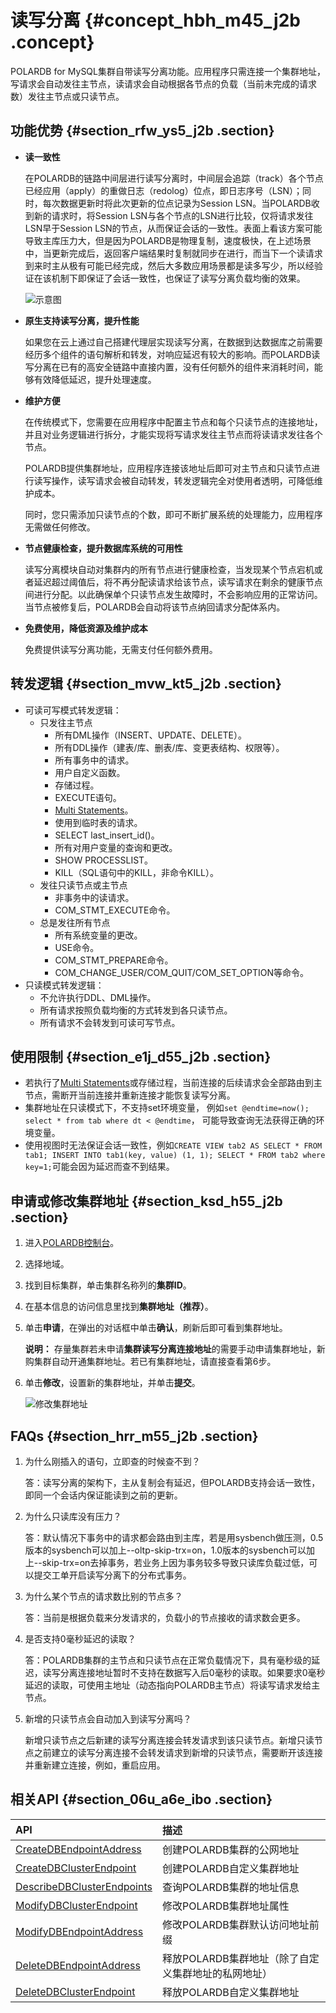 # 读写分离 {#concept_hbh_m45_j2b .concept}

POLARDB for MySQL集群自带读写分离功能。应用程序只需连接一个集群地址，写请求会自动发往主节点，读请求会自动根据各节点的负载（当前未完成的请求数）发往主节点或只读节点。

## 功能优势 {#section_rfw_ys5_j2b .section}

-   **读一致性** 

    在POLARDB的链路中间层进行读写分离时，中间层会追踪（track）各个节点已经应用（apply）的重做日志（redolog）位点，即日志序号（LSN）；同时，每次数据更新时将此次更新的位点记录为Session LSN。当POLARDB收到新的请求时，将Session LSN与各个节点的LSN进行比较，仅将请求发往LSN早于Session LSN的节点，从而保证会话的一致性。表面上看该方案可能导致主库压力大，但是因为POLARDB是物理复制，速度极快，在上述场景中，当更新完成后，返回客户端结果时复制就同步在进行，而当下一个读请求到来时主从极有可能已经完成，然后大多数应用场景都是读多写少，所以经验证在该机制下即保证了会话一致性，也保证了读写分离负载均衡的效果。

    ![示意图](http://static-aliyun-doc.oss-cn-hangzhou.aliyuncs.com/assets/img/76678/156897353334632_zh-CN.png)

-   **原生支持读写分离，提升性能** 

    如果您在云上通过自己搭建代理层实现读写分离，在数据到达数据库之前需要经历多个组件的语句解析和转发，对响应延迟有较大的影响。而POLARDB读写分离在已有的高安全链路中直接内置，没有任何额外的组件来消耗时间，能够有效降低延迟，提升处理速度。

-   **维护方便** 

    在传统模式下，您需要在应用程序中配置主节点和每个只读节点的连接地址，并且对业务逻辑进行拆分，才能实现将写请求发往主节点而将读请求发往各个节点。

    POLARDB提供集群地址，应用程序连接该地址后即可对主节点和只读节点进行读写操作，读写请求会被自动转发，转发逻辑完全对使用者透明，可降低维护成本。

    同时，您只需添加只读节点的个数，即可不断扩展系统的处理能力，应用程序无需做任何修改。

-   **节点健康检查，提升数据库系统的可用性** 

    读写分离模块自动对集群内的所有节点进行健康检查，当发现某个节点宕机或者延迟超过阈值后，将不再分配读请求给该节点，读写请求在剩余的健康节点间进行分配。以此确保单个只读节点发生故障时，不会影响应用的正常访问。当节点被修复后，POLARDB会自动将该节点纳回请求分配体系内。

-   **免费使用，降低资源及维护成本** 

    免费提供读写分离功能，无需支付任何额外费用。


## 转发逻辑 {#section_mvw_kt5_j2b .section}

-   可读可写模式转发逻辑：
    -   只发往主节点
        -   所有DML操作（INSERT、UPDATE、DELETE）。
        -   所有DDL操作（建表/库、删表/库、变更表结构、权限等）。
        -   所有事务中的请求。
        -   用户自定义函数。
        -   存储过程。
        -   EXECUTE语句。
        -   [Multi Statements](https://dev.mysql.com/doc/internals/en/multi-statement.html)。
        -   使用到临时表的请求。
        -   SELECT last\_insert\_id\(\)。
        -   所有对用户变量的查询和更改。
        -   SHOW PROCESSLIST。
        -   KILL（SQL语句中的KILL，非命令KILL）。
    -   发往只读节点或主节点
        -   非事务中的读请求。
        -   COM\_STMT\_EXECUTE命令。
    -   总是发往所有节点
        -   所有系统变量的更改。
        -   USE命令。
        -   COM\_STMT\_PREPARE命令。
        -   COM\_CHANGE\_USER/COM\_QUIT/COM\_SET\_OPTION等命令。
-   只读模式转发逻辑：
    -   不允许执行DDL、DML操作。
    -   所有请求按照负载均衡的方式转发到各只读节点。
    -   所有请求不会转发到可读可写节点。

## 使用限制 {#section_e1j_d55_j2b .section}

-   若执行了[Multi Statements](https://dev.mysql.com/doc/internals/en/multi-statement.html)或存储过程，当前连接的后续请求会全部路由到主节点，需断开当前连接并重新连接才能恢复读写分离。
-   集群地址在只读模式下，不支持set环境变量， 例如`set @endtime=now(); select * from tab where dt < @endtime`， 可能导致查询无法获得正确的环境变量。
-   使用视图时无法保证会话一致性，例如`CREATE VIEW tab2 AS SELECT * FROM tab1; INSERT INTO tab1(key, value) (1, 1); SELECT * FROM tab2 where key=1;`可能会因为延迟而查不到结果。

## 申请或修改集群地址 {#section_ksd_h55_j2b .section}

1.  进入[POLARDB控制台](https://polardb.console.aliyun.com/)。
2.  选择地域。
3.  找到目标集群，单击集群名称列的**集群ID**。
4.  在基本信息的访问信息里找到**集群地址（推荐）**。
5.  单击**申请**，在弹出的对话框中单击**确认**，刷新后即可看到集群地址。

    **说明：** 存量集群若未申请**集群读写分离连接地址**的需要手动申请集群地址，新购集群自动开通集群地址。若已有集群地址，请直接查看第6步。

6.  单击**修改**，设置新的集群地址，并单击**提交**。

    ![修改集群地址](http://static-aliyun-doc.oss-cn-hangzhou.aliyuncs.com/assets/img/15443/156897353445064_zh-CN.png)


## FAQs {#section_hrr_m55_j2b .section}

1.  为什么刚插入的语句，立即查的时候查不到？

    答：读写分离的架构下，主从复制会有延迟，但POLARDB支持会话一致性，即同一个会话内保证能读到之前的更新。

2.  为什么只读库没有压力？

    答：默认情况下事务中的请求都会路由到主库，若是用sysbench做压测，0.5版本的sysbench可以加上--oltp-skip-trx=on，1.0版本的sysbench可以加上--skip-trx=on去掉事务，若业务上因为事务较多导致只读库负载过低，可以提交工单开启读写分离下的分布式事务。

3.  为什么某个节点的请求数比别的节点多？

    答：当前是根据负载来分发请求的，负载小的节点接收的请求数会更多。

4.  是否支持0毫秒延迟的读取？

    答：POLARDB集群的主节点和只读节点在正常负载情况下，具有毫秒级的延迟，读写分离连接地址暂时不支持在数据写入后0毫秒的读取。如果要求0毫秒延迟的读取，可使用主地址（动态指向POLARDB主节点）将读写请求发给主节点。

5.  新增的只读节点会自动加入到读写分离吗？

    新增只读节点之后新建的读写分离连接会转发请求到该只读节点。新增只读节点之前建立的读写分离连接不会转发请求到新增的只读节点，需要断开该连接并重新建立连接，例如，重启应用。


## 相关API {#section_06u_a6e_ibo .section}

|API|描述|
|:--|:-|
|[CreateDBEndpointAddress](../intl.zh-CN/API参考/访问地址/CreateDBEndpointAddress.md#)|创建POLARDB集群的公网地址|
|[CreateDBClusterEndpoint](../intl.zh-CN/API参考/访问地址/CreateDBClusterEndpoint.md#)|创建POLARDB自定义集群地址|
|[DescribeDBClusterEndpoints](../intl.zh-CN/API参考/访问地址/DescribeDBClusterEndpoints.md#)|查询POLARDB集群的地址信息|
|[ModifyDBClusterEndpoint](../intl.zh-CN/API参考/访问地址/ModifyDBClusterEndpoint.md#)|修改POLARDB集群地址属性|
|[ModifyDBEndpointAddress](../intl.zh-CN/API参考/访问地址/ModifyDBEndpointAddress.md#)|修改POLARDB集群默认访问地址前缀|
|[DeleteDBEndpointAddress](../intl.zh-CN/API参考/访问地址/DeleteDBEndpointAddress.md#)|释放POLARDB集群地址（除了自定义集群地址的私网地址）|
|[DeleteDBClusterEndpoint](../intl.zh-CN/API参考/访问地址/DeleteDBClusterEndpoint.md#)|释放POLARDB自定义集群地址|

